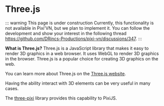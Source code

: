 # Three.js

::: warning This page is under construction
Currently, this functionality is not available in Pixi'VN, but we plan to implement it. You can follow the development and show your interest in the following thread <https://github.com/DRincs-Productions/pixi-vn/discussions/347>.
:::

**What is Three.js?** Three.js is a JavaScript library that makes it easy to render 3D graphics in a web browser. It uses WebGL to render 3D graphics in the browser. Three.js is a popular choice for creating 3D graphics on the web.

You can learn more about Three.js on the [Three.js website](https://threejs.org/).

Having the ability interact with 3D elements can be very useful in many cases.

The [three-pixi](https://pixijs.com/8.x/guides/advanced/mixing-three-and-pixi#example-combining-3d-and-2d-elements) library provides this capability to PixiJS.
